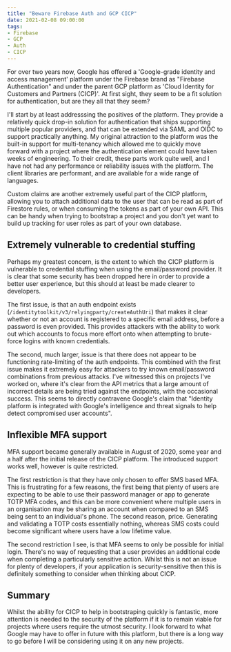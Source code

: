 ```yaml
---
title: "Beware Firebase Auth and GCP CICP"
date: 2021-02-08 09:00:00
tags:
- Firebase
- GCP
- Auth
- CICP
---
```


For over two years now, Google has offered a 'Google-grade identity and access management' platform under the Firebase brand as "Firebase Authentication" and under the parent GCP platform as 'Cloud Identity for Customers and Partners (CICP)'. At first sight, they seem to be a fit solution for authentication, but are they all that they seem?

I'll start by at least addresssing the positives of the platform. They provide a relatively quick drop-in solution for authentication that ships supporting multiple popular providers, and that can be extended via SAML and OIDC to support practically anything. My original attraction to the platform was the built-in support for multi-tenancy which allowed me to quickly move forward with a project where the authentication element could have taken weeks of engineering. To their credit, these parts work quite well, and I have not had any performance or reliability issues with the platform. The client libraries are performant, and are available for a wide range of languages.

Custom claims are another extremely useful part of the CICP platform, allowing you to attach additional data to the user that can be read as part of Firestore rules, or when consuming the tokens as part of your own API. This can be handy when trying to bootstrap a project and you don't yet want to build up tracking for user roles as part of your own database.

## Extremely vulnerable to credential stuffing

Perhaps my greatest concern, is the extent to which the CICP platform is vulnerable to credential stuffing when using the email/password provider. It is clear that some security has been dropped here in order to provide a better user experience, but this should at least be made clearer to developers.

The first issue, is that an auth endpoint exists (``/identitytoolkit/v3/relyingparty/createAuthUri``) that makes it clear whether or not an account is registered to a specific email address, before a password is even provided. This provides attackers with the ability to work out which accounts to focus more effort onto when attempting to brute-force logins with known credentials.

The second, much larger, issue is that there does not appear to be functioning rate-limiting of the auth endpoints. This combined with the first issue makes it extremely easy for attackers to try known email/password combinations from previous attacks. I've witnessed this on projects I've worked on, where it's clear from the API metrics that a large amount of incorrect details are being tried against the endpoints, with the occasional success. This seems to directly contravene Google's claim that "Identity platform is integrated with Google's intelligence and threat signals to help detect compromised user accounts".

## Inflexible MFA support

MFA support became generally available in August of 2020, some year and a half after the initial release of the CICP platform. The introduced support works well, however is quite restricted.

The first restriction is that they have only chosen to offer SMS based MFA. This is frustrating for a few reasons, the first being that plenty of users are expecting to be able to use their password manager or app to generate TOTP MFA codes, and this can be more convenient where multiple users in an organisation may be sharing an account when compared to an SMS being sent to an individual's phone. The second reason, price. Generating and validating a TOTP costs essentially nothing, whereas SMS costs could become significant where users have a low lifetime value.

The second restriction I see, is that MFA seems to only be possible for initial login. There's no way of requesting that a user provides an additional code when completing a particularly sensitive action. Whilst this is not an issue for plenty of developers, if your application is security-sensitive then this is definitely something to consider when thinking about CICP.

## Summary

Whilst the ability for CICP to help in bootstraping quickly is fantastic, more attention is needed to the security of the platform if it is to remain viable for projects where users require the utmost security. I look forward to what Google may have to offer in future with this platform, but there is a long way to go before I will be considering using it on any new projects.
